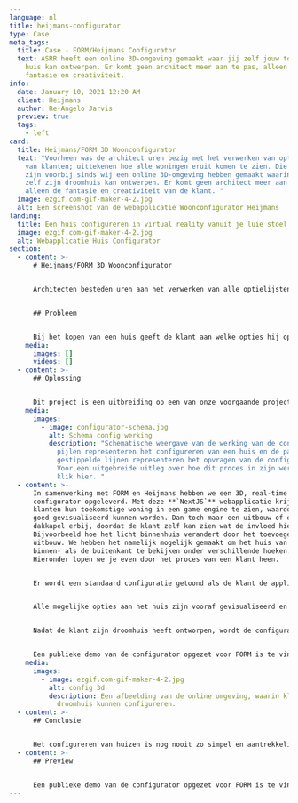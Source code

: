 ```yaml
---
language: nl
title: heijmans-configurator
type: Case
meta_tags:
  title: Case - FORM/Heijmans Configurator
  text: ASRR heeft een online 3D-omgeving gemaakt waar jij zelf jouw toekomstige
    huis kan ontwerpen. Er komt geen architect meer aan te pas, alleen jouw
    fantasie en creativiteit.
info:
  date: January 10, 2021 12:20 AM
  client: Heijmans
  author: Re-Angelo Jarvis
  preview: true
  tags:
    - left
card:
  title: Heijmans/FORM 3D Woonconfigurator
  text: "Voorheen was de architect uren bezig met het verwerken van optielijsten
    van klanten; uittekenen hoe alle woningen eruit komen te zien. Die tijden
    zijn voorbij sinds wij een online 3D-omgeving hebben gemaakt waarin de klant
    zelf zijn droomhuis kan ontwerpen. Er komt geen architect meer aan te pas,
    alleen de fantasie en creativiteit van de klant. "
  image: ezgif.com-gif-maker-4-2.jpg
  alt: Een screenshot van de webapplicatie Woonconfigurator Heijmans
landing:
  title: Een huis configureren in virtual reality vanuit je luie stoel.
  image: ezgif.com-gif-maker-4-2.jpg
  alt: Webapplicatie Huis Configurator
section:
  - content: >-
      # Heijmans/FORM 3D Woonconfigurator


      Architecten besteden uren aan het verwerken van alle optielijsten van klanten; uittekenen hoe de woningen eruit komen te zien. [Heijmans](https://www.heijmans.nl/nl/) en [FORM](https://formhet.nl/) vonden dat dit proces veel korter kon en moest. Zij kwamen daarom met het idee van een 3D-Woonconfigurator waarin de klant zelf kan ontwerpen hoe zijn droomhuis eruit komt te zien. Er komt geen architect meer aan te pas, alleen de fantasie en creativiteit van de klant. 


      ## Probleem


      Bij het kopen van een huis geeft de klant aan welke opties hij op zijn huis wil, zoals een dakkapel of een uitbouw. De architect moet voor elke klant handmatig een apart ontwerp maken, gebaseerd op de aangegeven opties. Dit proces is onnodig tijdrovend en repetitief, vooral als huizen in grote getallen worden gebouwd. Daarbij zijn klanten minder snel geneigd om een extra optie te kiezen als zij vooraf niet goed kunnen visualiseren wat het effect is, wat nadelig is voor de partij die de huizen verkoopt (in dit geval Heijmans en FORM).
    media:
      images: []
      videos: []
  - content: >-
      ## Oplossing


      Dit project is een uitbreiding op een van onze voorgaande projecten: de FORM configurator. Klanten kunnen nu een real-time 3D-model zien tijdens het configureren van hun huis in plaats van alleen een bouwtekening opvragen van hun huis na het configureren. Hieronder een schematische weergave van hoe de 3D-configurator werkt. Het enige verschil tussen de FORM configurator en de 3D-configurator is dat het dashboard nu ook beschikt over een applicatie die de klant real-time zijn huis laat samenstellen. Ben je geïnteresseerd in de werking van de applicatie[ klik](https://asrr.nl/portfolio/form) dan hier.
    media:
      images:
        - image: configurator-schema.jpg
          alt: Schema config werking
          description: "Schematische weergave van de werking van de configurator. De rode
            pijlen representeren het configureren van een huis en de paarse
            gestippelde lijnen representeren het opvragen van de configuratie.
            Voor een uitgebreide uitleg over hoe dit proces in zijn werking gaat
            klik hier. "
  - content: >-
      In samenwerking met FORM en Heijmans hebben we een 3D, real-time BIM
      configurator opgeleverd. Met deze **`NextJS`** webapplicatie krijgen
      klanten hun toekomstige woning in een game engine te zien, waardoor opties
      goed gevisualiseerd kunnen worden. Dan toch maar een uitbouw of een
      dakkapel erbij, doordat de klant zelf kan zien wat de invloed hiervan is.
      Bijvoorbeeld hoe het licht binnenhuis verandert door het toevoegen van een
      uitbouw. We hebben het namelijk mogelijk gemaakt om het huis van zowel de
      binnen- als de buitenkant te bekijken onder verschillende hoeken.
      Hieronder lopen we je even door het proces van een klant heen. 


      Er wordt een standaard configuratie getoond als de klant de applicatie voor het eerst opent. De klant kan vervolgens met knoppen het ontwerp aanpassen. Hij kan bijvoorbeeld een dakkapel toevoegen door op de knop naast het zolder raam te klikken of een uitbouw door op de knop naast het beneden raam te klikken. 


      Alle mogelijke opties aan het huis zijn vooraf gevisualiseerd en opgeslagen in een **`MongoDB`** database. Dit maakt het mogelijk voor de klant om direct te zien wat het effect is van het toevoegen van een dakkapel en hoeveel het gaat kosten. Er kan dus veel beter worden geoordeeld of het toevoegen van een dakkapel het geld waard is, waardoor klanten sneller geneigd zijn om er een toe te voegen. 


      Nadat de klant zijn droomhuis heeft ontworpen, wordt de configuratie opgeslagen. De klant krijgt dan een brochure per mail met daarin de specificaties van de gekozen woning. Verder wordt er een link toegevoegd waarmee de configuratie weer opgevraagd kan worden om te laten zien aan de kopersbegeleider of aan relaties van de koper. 


      Een publieke demo van de configurator opgezet voor FORM is te vinden door [hier](https://productie.heijmans.asrr.nl/projects/HeijmansAbdijhof/83) te drukken.
    media:
      images:
        - image: ezgif.com-gif-maker-4-2.jpg
          alt: config 3d
          description: Een afbeelding van de online omgeving, waarin klanten zelf hun
            droomhuis kunnen configureren.
  - content: >-
      ## Conclusie


      Het configureren van huizen is nog nooit zo simpel en aantrekkelijk geweest door deze tijdsbesparende applicatie die ASRR in samenwerking met FORM en Heijmans heeft gerealiseerd.
  - content: >-
      ## Preview


      Een publieke demo van de configurator opgezet voor FORM is te vinden door hier te drukken.
---
```

